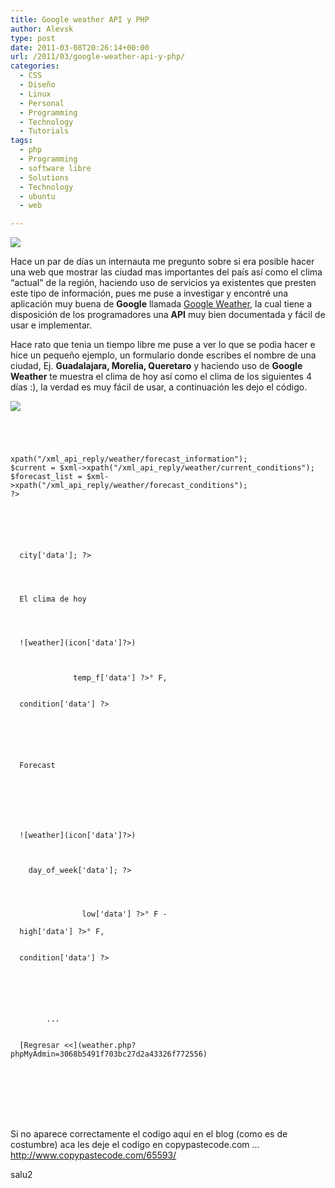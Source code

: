 ```yaml
---
title: Google weather API y PHP
author: Alevsk
type: post
date: 2011-03-08T20:26:14+00:00
url: /2011/03/google-weather-api-y-php/
categories:
  - CSS
  - Diseño
  - Linux
  - Personal
  - Programming
  - Technology
  - Tutorials
tags:
  - php
  - Programming
  - software libre
  - Solutions
  - Technology
  - ubuntu
  - web

---
```

[![](/images/weather.png)](http://www.alevsk.com/2011/03/google-weather-api-y-php/weather/)

Hace un par de días un internauta me pregunto sobre si era posible hacer una web que mostrar las ciudad mas importantes del país así como el clima “actual" de la región, haciendo uso de servicios ya existentes que presten este tipo de información, pues me puse a investigar y encontré una aplicación muy buena de **Google** llamada [Google Weather][1], la cual tiene a disposición de los programadores una **API** muy bien documentada y fácil de usar e implementar.

Hace rato que tenia un tiempo libre me puse a ver lo que se podia hacer e hice un pequeño ejemplo, un formulario donde escribes el nombre de una ciudad, Ej. **Guadalajara, Morelia, Queretaro** y haciendo uso de **Google Weather** te muestra el clima de hoy así como el clima de los siguientes 4 días :), la verdad es muy fácil de usar, a continuación les dejo el código.

[![](/images/screenshot12.png)](http://www.alevsk.com/2011/03/google-weather-api-y-php/screenshot1-3/)
```Transact-SQL

	


xpath("/xml_api_reply/weather/forecast_information");
$current = $xml->xpath("/xml_api_reply/weather/current_conditions");
$forecast_list = $xml->xpath("/xml_api_reply/weather/forecast_conditions");
?>

    
    
        


  city['data']; ?>

        


  El clima de hoy
 
        


  ![weather](icon['data']?>)
              
  
  
              temp_f['data'] ?>° F,
              
  
  condition['data'] ?>
              
          

        


  Forecast

        


        


  ![weather](icon['data']?>)
              
  
  
    day_of_week['data']; ?>
  
              
  
  
  	            low['data'] ?>° F - 
  
  high['data'] ?>° F,
  	            
  
  condition['data'] ?>
              
          
	
        


        ... 


  [Regresar <<](weather.php?phpMyAdmin=3068b5491f703bc27d2a43326f772556)

    






```

Si no aparece correctamente el codigo aqui en el blog (como es de costumbre) aca les deje el codigo en copypastecode.com … http://www.copypastecode.com/65593/

salu2

 [1]: http://www.google.com/Top/News/Weather/